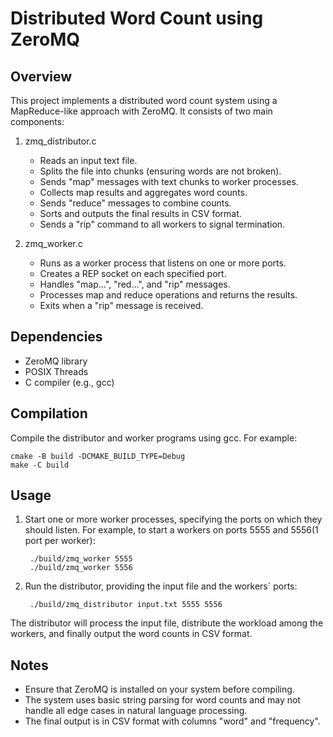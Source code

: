 Distributed Word Count using ZeroMQ
=====================================

Overview
--------
This project implements a distributed word count system using a MapReduce-like approach with ZeroMQ. It consists of two main components:

1. zmq_distributor.c
   - Reads an input text file.
   - Splits the file into chunks (ensuring words are not broken).
   - Sends "map" messages with text chunks to worker processes.
   - Collects map results and aggregates word counts.
   - Sends "reduce" messages to combine counts.
   - Sorts and outputs the final results in CSV format.
   - Sends a "rip" command to all workers to signal termination.

2. zmq_worker.c
   - Runs as a worker process that listens on one or more ports.
   - Creates a REP socket on each specified port.
   - Handles "map...", "red...", and "rip" messages.
   - Processes map and reduce operations and returns the results.
   - Exits when a "rip" message is received.

Dependencies
------------
- ZeroMQ library
- POSIX Threads
- C compiler (e.g., gcc)

Compilation
-----------
Compile the distributor and worker programs using gcc. For example:

    cmake -B build -DCMAKE_BUILD_TYPE=Debug
    make -C build

Usage
-----
1. Start one or more worker processes, specifying the ports on which they should listen. For example, to start a workers on ports 5555 and 5556(1 port per worker):
   ```
    ./build/zmq_worker 5555
    ./build/zmq_worker 5556
2. Run the distributor, providing the input file and the workers` ports:
   ```
    ./build/zmq_distributor input.txt 5555 5556
The distributor will process the input file, distribute the workload among the workers, and finally output the word counts in CSV format.

Notes
-----
- Ensure that ZeroMQ is installed on your system before compiling.
- The system uses basic string parsing for word counts and may not handle all edge cases in natural language processing.
- The final output is in CSV format with columns "word" and "frequency".
